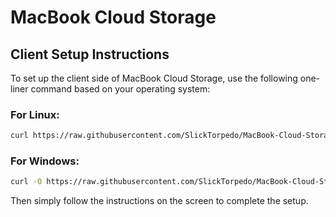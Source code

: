 # MacBook Cloud Storage

## Client Setup Instructions

To set up the client side of MacBook Cloud Storage, use the following one-liner command based on your operating system:

### For Linux:
```bash
curl https://raw.githubusercontent.com/SlickTorpedo/MacBook-Cloud-Storage/refs/heads/main/client/install_scripts/install.sh | bash
```

### For Windows:
```bash
curl -O https://raw.githubusercontent.com/SlickTorpedo/MacBook-Cloud-Storage/refs/heads/main/client/install_scripts/install.bat && install.bat
```

Then simply follow the instructions on the screen to complete the setup.